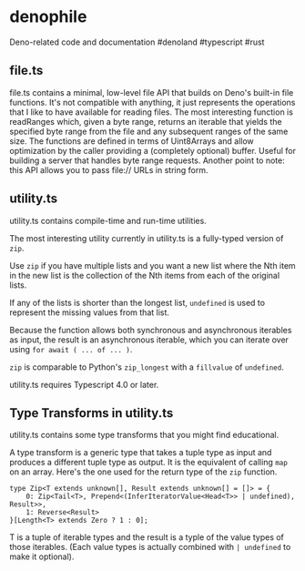 # denophile
Deno-related code and documentation #denoland #typescript #rust

## file.ts
file.ts contains a minimal, low-level file API that builds on Deno's built-in file functions. It's not compatible with anything, it just represents the operations that I like to have available for reading files. The most interesting function is readRanges which, given a byte range, returns an iterable that yields the specified byte range from the file and any subsequent ranges of the same size. The functions are defined in terms of Uint8Arrays and allow optimization by the caller providing a (completely optional) buffer. Useful for building a server that handles byte range requests. Another point to note: this API allows you to pass file:// URLs in string form.

## utility.ts
utility.ts contains compile-time and run-time utilities.

The most interesting utility currently in utility.ts is a fully-typed version of `zip`.

Use `zip` if you have multiple lists and you want a new list where the Nth item in the new list is the collection of the Nth items from each of the original lists.

If any of the lists is shorter than the longest list, `undefined` is used to represent the missing values from that list.

Because the function allows both synchronous and asynchronous iterables as input, the result is an asynchronous iterable, which you can iterate over using `for await ( ... of ... )`.

`zip` is comparable to Python's `zip_longest` with a `fillvalue` of `undefined`.

utility.ts requires Typescript 4.0 or later.

## Type Transforms in utility.ts
utility.ts contains some type transforms that you might find educational.

A type transform is a generic type that takes a tuple type as input and produces a different tuple type as output. It is the equivalent of calling `map` on an array. Here's the one used for the return type of the `zip` function. 

```
type Zip<T extends unknown[], Result extends unknown[] = []> = {
    0: Zip<Tail<T>, Prepend<(InferIteratorValue<Head<T>> | undefined), Result>>,
    1: Reverse<Result>
}[Length<T> extends Zero ? 1 : 0];
```

T is a tuple of iterable types and the result is a typle of the value types of those iterables.
(Each value types is actually combined with `| undefined` to make it optional).